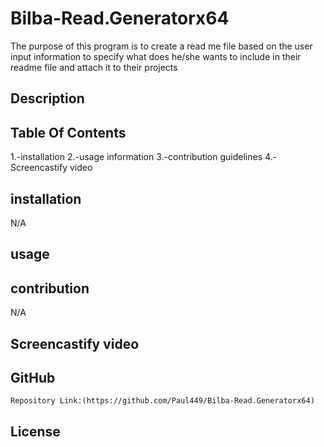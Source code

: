 # Bilba-Read.Generatorx64

The purpose of this program is to create a read me file based on the user input information to specify what does he/she wants to include in their readme file and attach it to their projects

   ## Description

  

   ## Table Of Contents

   1.-installation 
   2.-usage information
   3.-contribution guidelines
   4.- Screencastify video

   ## installation 

   N/A

   ## usage 

   

   ## contribution 

   N/A

   ## Screencastify video


   ## GitHub

    Repository Link:(https://github.com/Paul449/Bilba-Read.Generatorx64)

   ## License
   

  
   
  
    